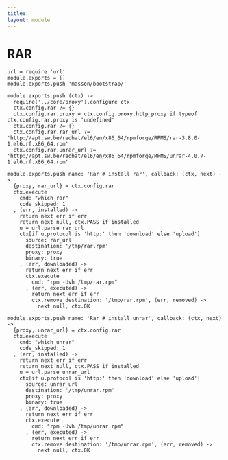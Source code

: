 ```yaml
---
title: 
layout: module
---
```


# RAR

    url = require 'url'
    module.exports = []
    module.exports.push 'masson/bootstrap/'

    module.exports.push (ctx) ->
      require('../core/proxy').configure ctx
      ctx.config.rar ?= {}
      ctx.config.rar.proxy = ctx.config.proxy.http_proxy if typeof ctx.config.rar.proxy is 'undefined'
      ctx.config.rar ?= {}
      ctx.config.rar.rar_url ?= 'http://apt.sw.be/redhat/el6/en/x86_64/rpmforge/RPMS/rar-3.8.0-1.el6.rf.x86_64.rpm'
      ctx.config.rar.unrar_url ?= 'http://apt.sw.be/redhat/el6/en/x86_64/rpmforge/RPMS/unrar-4.0.7-1.el6.rf.x86_64.rpm'

    module.exports.push name: 'Rar # install rar', callback: (ctx, next) ->
      {proxy, rar_url} = ctx.config.rar
      ctx.execute
        cmd: "which rar"
        code_skipped: 1
      , (err, installed) ->
        return next err if err
        return next null, ctx.PASS if installed
        u = url.parse rar_url
        ctx[if u.protocol is 'http:' then 'download' else 'upload']
          source: rar_url
          destination: '/tmp/rar.rpm'
          proxy: proxy
          binary: true
        , (err, downloaded) ->
          return next err if err
          ctx.execute
            cmd: "rpm -Uvh /tmp/rar.rpm"
          , (err, executed) ->
            return next err if err
            ctx.remove destination: '/tmp/rar.rpm', (err, removed) ->
              next null, ctx.OK

    module.exports.push name: 'Rar # install unrar', callback: (ctx, next) ->
      {proxy, unrar_url} = ctx.config.rar
      ctx.execute
        cmd: "which unrar"
        code_skipped: 1
      , (err, installed) ->
        return next err if err
        return next null, ctx.PASS if installed
        u = url.parse unrar_url
        ctx[if u.protocol is 'http:' then 'download' else 'upload']
          source: unrar_url
          destination: '/tmp/unrar.rpm'
          proxy: proxy
          binary: true
        , (err, downloaded) ->
          return next err if err
          ctx.execute
            cmd: "rpm -Uvh /tmp/unrar.rpm"
          , (err, executed) ->
            return next err if err
            ctx.remove destination: '/tmp/unrar.rpm', (err, removed) ->
              next null, ctx.OK
